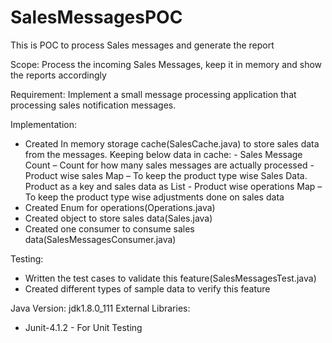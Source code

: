 # SalesMessagesPOC
This is POC to process Sales messages and generate the report

Scope: Process the incoming Sales Messages, keep it in memory and show the reports accordingly

Requirement: 
Implement a small message processing application that processing sales notification messages.

Implementation: 
   - Created In memory storage cache(SalesCache.java) to store sales data from the messages. Keeping below data in cache:
	- Sales Message Count – Count for how many sales messages are actually processed
                - Product wise sales Map – To keep the product type wise Sales Data. Product as a key and sales data as List
	- Product wise operations Map – To keep the product type wise adjustments done on sales data	
   - Created Enum for operations(Operations.java)
   - Created object to store sales data(Sales.java)
   - Created  one consumer to consume sales data(SalesMessagesConsumer.java)

Testing: 
 - Written the test cases to validate this feature(SalesMessagesTest.java)
 - Created different types of sample data to verify this feature

Java Version: jdk1.8.0_111
External Libraries: 
 - Junit-4.1.2 - For Unit Testing

